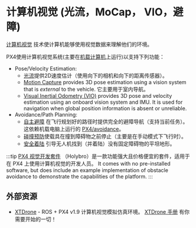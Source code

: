 # 计算机视觉 (光流，MoCap， VIO，避障)

[计算机视觉](https://en.wikipedia.org/wiki/Computer_vision) 技术使计算机能够使用视觉数据来理解他们的环境。

PX4使用计算机视觉系统(主要在[机载计算机](../companion_computer/README.md)上运行)以支持下列功能：

- Pose/Velocity Estimation:
  - [光流](../sensor/optical_flow.md)提供2D速度估计（使用向下的相机和向下的距离传感器）。
  - [Motion Capture](../computer_vision/motion_capture.md) provides 3D pose estimation using a vision system that is _external_ to the vehicle. 它主要用于室内导航。
  - [Visual Inertial Odometry (VIO)](../computer_vision/visual_inertial_odometry.md) provides 3D pose and velocity estimation using an onboard vision system and IMU. It is used for navigation when global position information is absent or unreliable.
- Avoidance/Path Planning:
  - [自主避障](../computer_vision/obstacle_avoidance.md) 在飞行规划好的路径时提供完全的避障导航（支持当前任务）。 这依赖机载电脑上运行的 [PX4/avoidance](https://github.com/PX4/PX4-Avoidance)。
  - [碰撞预防](../computer_vision/collision_prevention.md)使载具在撞到障碍物之前停止（主要是在手动模式下飞行时）。
  - [安全着陆](../computer_vision/safe_landing.md) 引导无人机找到（并着陆）没有固定障碍物的平坦地形。

:::tip
[PX4 视觉开发套件](../complete_vehicles/px4_vision_kit.md) （Holybro）是一款功能强大且价格便宜的套件，适用于在 PX4 上使用计算机视觉的开发人员。 It comes with no pre-installed software, but does include an example implementation of obstacle avoidance to demonstrate the capabilities of the platform.
:::

## 外部资源

- [XTDrone](https://github.com/robin-shaun/XTDrone/blob/master/README.en.md) - ROS + PX4 v1.9 计算机视觉模拟仿真环境。 [XTDrone 手册](https://www.yuque.com/xtdrone/manual_en) 有你需要开始的一切！
